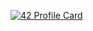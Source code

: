 [![42 Profile Card](https://1337-readme.vercel.app/api/profile?cursus=42cursus&leet_logo=hide&login=kpoquita)](https://github.com/mohouyizme/1337-readme)
<!--[![jaeskim's 42 stats](https://badge42.herokuapp.com/api/stats/kpoquita)](https://github.com/JaeSeoKim/badge42)-->

<!--
**radeau/radeau** is a ✨ _special_ ✨ repository because its `README.md` (this file) appears on your GitHub profile.

Here are some ideas to get you started:

- 🔭 I’m currently working on ...
- 🌱 I’m currently learning ...
- 👯 I’m looking to collaborate on ...
- 🤔 I’m looking for help with ...
- 💬 Ask me about ...
- 📫 How to reach me: ...
- 😄 Pronouns: ...
- ⚡ Fun fact: ...
-->
